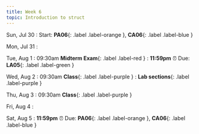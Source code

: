 ```yaml
---
title: Week 6
topic: Introduction to struct
---
```

Sun, Jul 30
: Start: **PA06**{: .label .label-orange }, **CA06**{: .label .label-blue }


Mon, Jul 31
: 

Tue, Aug 1
: 09:30am **Midterm Exam**{: .label .label-red }
: **11:59pm**  ⏰  Due: **LA05**{: .label .label-green }


Wed, Aug 2
: 09:30am **Class**{: .label .label-purple }
: **Lab sections**{: .label .label-purple }


Thu, Aug 3
: 09:30am **Class**{: .label .label-purple } 


Fri, Aug 4
: 

Sat, Aug 5
: **11:59pm**  ⏰  Due: **PA06**{: .label .label-orange }, **CA06**{: .label .label-blue }


